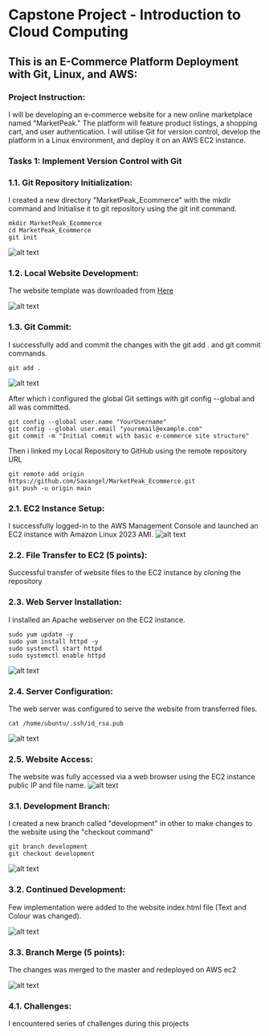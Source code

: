 # Capstone Project - Introduction to Cloud Computing

## This is an E-Commerce Platform Deployment with Git, Linux, and AWS:

### Project Instruction:
I will be developing an e-commerce website for a new online marketplace named "MarketPeak." The platform will feature product listings, a shopping cart, and user authentication. 
I will utilise Git for version control, develop the platform in a Linux environment, and deploy it on an AWS EC2 instance. 

### Tasks 1: Implement Version Control with Git

### 1.1. Git Repository Initialization:
I created a new directory "MarketPeak_Ecommerce" with the mkdir command and Initialise it to git repository using the git init command. 


```
mkdir MarketPeak_Ecommerce
cd MarketPeak_Ecommerce
git init

```
![alt text](<Images/1.1 Mkdir.png>)



### 1.2. Local Website Development:
The website template was downloaded from [Here](https://www.tooplate.com/view/2130-waso-strategy) 

![alt text](<Images/1.2 Tooplate.png>)

### 1.3. Git Commit:
I successfully add and commit the changes with the git add . and git commit commands.

```
git add .
```
![alt text](<Images/1.3 git commit.png>)


After which i configured the global Git settings with git config --global and all was committed.

```
git config --global user.name "YourUsername"
git config --global user.email "youremail@example.com"
git commit -m "Initial commit with basic e-commerce site structure"

```

Then i linked my Local Repository to GitHub using the remote repository URL

```
git remote add origin https://github.com/Saxangel/MarketPeak_Ecommerce.git
git push -u origin main
```


### 2.1. EC2 Instance Setup:
I successfully logged-in to the AWS Management Console and launched an EC2 instance with Amazon Linux 2023 AMI. 
![alt text](<Images/2.1 Launch EC2 instance.png>)


### 2.2. File Transfer to EC2 (5 points):
Successful transfer of website files to the EC2 instance by cloning the repository

### 2.3. Web Server Installation:
I  installed an Apache webserver on the EC2 instance.
```
sudo yum update -y
sudo yum install httpd -y
sudo systemctl start httpd
sudo systemctl enable httpd
```
![alt text](<Images/2.3 Install web server.png>)

### 2.4. Server Configuration:
The web server was configured to serve the website from transferred files. 
```
cat /home/ubuntu/.ssh/id_rsa.pub
```
![alt text](<Images/2.4Generate Keygen.png>)


### 2.5. Website Access:
The website was fully accessed via a web browser using the EC2 instance public IP and file name.
![alt text](<Images/2.5 Web access.png>)


### 3.1. Development Branch:
I created a new branch called "development" in other to make changes to the website using the "checkout command"

```
git branch development
git checkout development
```
![alt text](<Images/3.1 Dev branch.png>)

### 3.2. Continued Development:
Few implementation were added to the website index.html file (Text and Colour was changed).

![alt text](<Images/3.2 Colour 2.png>)

### 3.3. Branch Merge (5 points):
The changes was merged to the master and redeployed on AWS ec2

![alt text](<Images/3.3 Change Merge.png>)


### 4.1. Challenges:
I encountered series of challenges during this projects